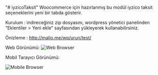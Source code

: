 "# iyzicoTaksit" 
Woocommerce için hazırlanmış bu modül iyzico taksit seçeneklerini yeni bir tabda gösterir.

Kurulum : indireceğiniz zip dosyasını, wordpress yönetici panelinden “Eklentiler > Yeni ekle” sayfasından yükleyerek kullanabilirsiniz.

Önizleme : http://malio.me/wp/urun/test/

Web Görünümü:
![Web Browser](https://i.imgur.com/j6xodop.png)

Mobil Tarayıcı Görünümü:

![Mobile Browser](https://i.imgur.com/RP3fRd9.png) 
